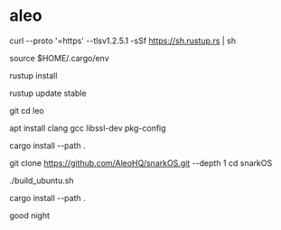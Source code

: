 # aleo
curl --proto '=https' --tlsv1.2.5.1 -sSf https://sh.rustup.rs | sh

source $HOME/.cargo/env

rustup install

rustup update stable

git
cd leo

apt install clang gcc libssl-dev pkg-config

cargo install --path .

git clone https://github.com/AleoHQ/snarkOS.git --depth 1
cd snarkOS

./build_ubuntu.sh

cargo install --path .


good night
